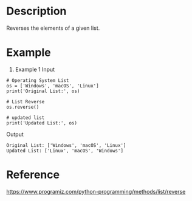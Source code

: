 # Description
Reverses the elements of a given list.

# Example
1. Example 1
Input
```
# Operating System List
os = ['Windows', 'macOS', 'Linux']
print('Original List:', os)

# List Reverse
os.reverse()

# updated list
print('Updated List:', os)
```
Output
```
Original List: ['Windows', 'macOS', 'Linux']
Updated List: ['Linux', 'macOS', 'Windows']
```


# Reference
https://www.programiz.com/python-programming/methods/list/reverse